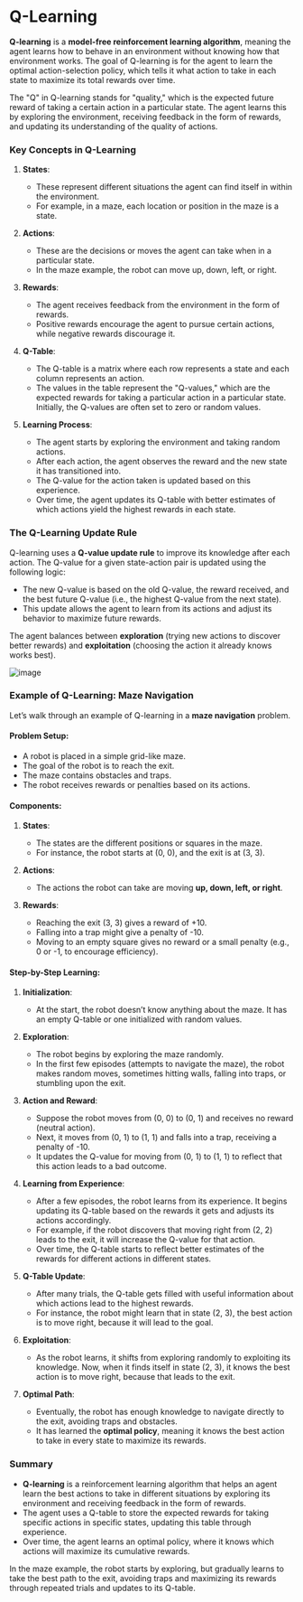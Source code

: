 # Q-Learning 

**Q-learning** is a **model-free reinforcement learning algorithm**, meaning the agent learns how to behave in an environment without knowing how that environment works. The goal of Q-learning is for the agent to learn the optimal action-selection policy, which tells it what action to take in each state to maximize its total rewards over time.

The "Q" in Q-learning stands for "quality," which is the expected future reward of taking a certain action in a particular state. The agent learns this by exploring the environment, receiving feedback in the form of rewards, and updating its understanding of the quality of actions.

### Key Concepts in Q-Learning

1. **States**: 
   - These represent different situations the agent can find itself in within the environment.
   - For example, in a maze, each location or position in the maze is a state.

2. **Actions**: 
   - These are the decisions or moves the agent can take when in a particular state.
   - In the maze example, the robot can move up, down, left, or right.

3. **Rewards**:
   - The agent receives feedback from the environment in the form of rewards.
   - Positive rewards encourage the agent to pursue certain actions, while negative rewards discourage it.

4. **Q-Table**:
   - The Q-table is a matrix where each row represents a state and each column represents an action.
   - The values in the table represent the "Q-values," which are the expected rewards for taking a particular action in a particular state. Initially, the Q-values are often set to zero or random values.

5. **Learning Process**:
   - The agent starts by exploring the environment and taking random actions.
   - After each action, the agent observes the reward and the new state it has transitioned into.
   - The Q-value for the action taken is updated based on this experience.
   - Over time, the agent updates its Q-table with better estimates of which actions yield the highest rewards in each state.



### The Q-Learning Update Rule

Q-learning uses a **Q-value update rule** to improve its knowledge after each action. The Q-value for a given state-action pair is updated using the following logic:
- The new Q-value is based on the old Q-value, the reward received, and the best future Q-value (i.e., the highest Q-value from the next state).
- This update allows the agent to learn from its actions and adjust its behavior to maximize future rewards.

The agent balances between **exploration** (trying new actions to discover better rewards) and **exploitation** (choosing the action it already knows works best).

![image](https://editor.analyticsvidhya.com/uploads/568749.png)
### Example of Q-Learning: Maze Navigation

Let’s walk through an example of Q-learning in a **maze navigation** problem.

#### Problem Setup:
- A robot is placed in a simple grid-like maze.
- The goal of the robot is to reach the exit.
- The maze contains obstacles and traps.
- The robot receives rewards or penalties based on its actions.

#### Components:
1. **States**:
   - The states are the different positions or squares in the maze.
   - For instance, the robot starts at (0, 0), and the exit is at (3, 3).
   
2. **Actions**:
   - The actions the robot can take are moving **up, down, left, or right**.
   
3. **Rewards**:
   - Reaching the exit (3, 3) gives a reward of +10.
   - Falling into a trap might give a penalty of -10.
   - Moving to an empty square gives no reward or a small penalty (e.g., 0 or -1, to encourage efficiency).

#### Step-by-Step Learning:

1. **Initialization**: 
   - At the start, the robot doesn’t know anything about the maze. It has an empty Q-table or one initialized with random values.
   
2. **Exploration**:
   - The robot begins by exploring the maze randomly.
   - In the first few episodes (attempts to navigate the maze), the robot makes random moves, sometimes hitting walls, falling into traps, or stumbling upon the exit.
   
3. **Action and Reward**:
   - Suppose the robot moves from (0, 0) to (0, 1) and receives no reward (neutral action).
   - Next, it moves from (0, 1) to (1, 1) and falls into a trap, receiving a penalty of -10.
   - It updates the Q-value for moving from (0, 1) to (1, 1) to reflect that this action leads to a bad outcome.

4. **Learning from Experience**:
   - After a few episodes, the robot learns from its experience. It begins updating its Q-table based on the rewards it gets and adjusts its actions accordingly.
   - For example, if the robot discovers that moving right from (2, 2) leads to the exit, it will increase the Q-value for that action.
   - Over time, the Q-table starts to reflect better estimates of the rewards for different actions in different states.

5. **Q-Table Update**:
   - After many trials, the Q-table gets filled with useful information about which actions lead to the highest rewards.
   - For instance, the robot might learn that in state (2, 3), the best action is to move right, because it will lead to the goal.

6. **Exploitation**:
   - As the robot learns, it shifts from exploring randomly to exploiting its knowledge. Now, when it finds itself in state (2, 3), it knows the best action is to move right, because that leads to the exit.
   
7. **Optimal Path**:
   - Eventually, the robot has enough knowledge to navigate directly to the exit, avoiding traps and obstacles.
   - It has learned the **optimal policy**, meaning it knows the best action to take in every state to maximize its rewards.

### Summary

- **Q-learning** is a reinforcement learning algorithm that helps an agent learn the best actions to take in different situations by exploring its environment and receiving feedback in the form of rewards.
- The agent uses a Q-table to store the expected rewards for taking specific actions in specific states, updating this table through experience.
- Over time, the agent learns an optimal policy, where it knows which actions will maximize its cumulative rewards.

In the maze example, the robot starts by exploring, but gradually learns to take the best path to the exit, avoiding traps and maximizing its rewards through repeated trials and updates to its Q-table.